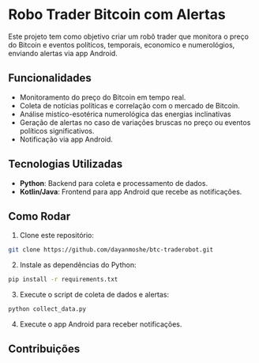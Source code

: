 # Robo Trader Bitcoin com Alertas 

Este projeto tem como objetivo criar um robô trader que monitora o preço do Bitcoin e eventos políticos, temporais, economico e numerológios, enviando alertas via app Android.

## Funcionalidades
- Monitoramento do preço do Bitcoin em tempo real.
- Coleta de notícias políticas e correlação com o mercado de Bitcoin.
- Análise mistíco-esotérica numerológica das energias inclinativas
- Geração de alertas no caso de variações bruscas no preço ou eventos políticos significativos.
- Notificação via app Android.

## Tecnologias Utilizadas
- **Python**: Backend para coleta e processamento de dados.
- **Kotlin/Java**: Frontend para app Android que recebe as notificações.

## Como Rodar
1. Clone este repositório:
```bash
git clone https://github.com/dayanmoshe/btc-traderobot.git
```
2. Instale as dependências do Python:
```bash
pip install -r requirements.txt
```
3. Execute o script de coleta de dados e alertas:
```bash
python collect_data.py
```
4. Execute o app Android para receber notificações.

## Contribuições
